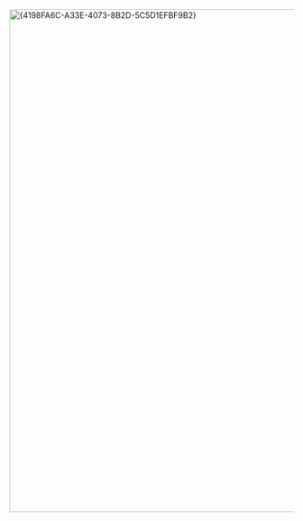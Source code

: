 <img width="1920" height="891" alt="{4198FA6C-A33E-4073-8B2D-5C5D1EFBF9B2}" src="https://github.com/user-attachments/assets/206a29d3-1776-4dfe-89fe-065fbf244b34" />
